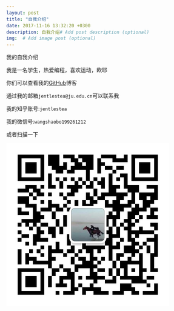 ```yaml
---
layout: post
title: "自我介绍"
date: 2017-11-16 13:32:20 +0300
description: 自我介绍# Add post description (optional)
img:  # Add image post (optional)
---
```


我的自我介绍

我是一名学生，热爱编程，喜欢运动，欧耶


你们可以查看我的[GitHub][GitHub-link]博客

通过我的邮箱`jentlestea@ju.edu.cn`可以联系我

我的知乎账号:`jentlestea`

我的微信号:`wangshaobo199261212`

或者扫描一下

![](../assets/img/my_wechat.jpg)

[GitHub-link]: https://jentlestea1.github.io


